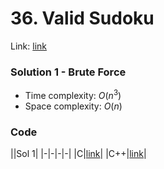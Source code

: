 # 36. Valid Sudoku
Link: [link](https://leetcode.com/problems/valid-sudoku/)

### Solution 1 - Brute Force
* Time complexity: $O(n^3)$
* Space complexity: $O(n)$

### Code
||Sol 1|
|-|-|-|-|
|C|[link](./sol_1/main.c)|
|C++|[link](./sol_1/main.cpp)|